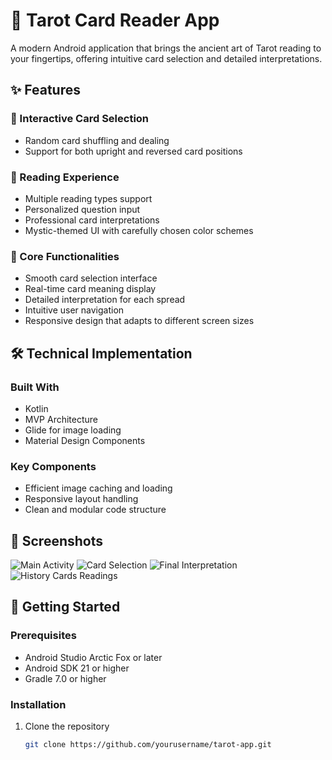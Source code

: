 # 🔮 Tarot Card Reader App

A modern Android application that brings the ancient art of Tarot reading to your fingertips, offering intuitive card selection and detailed interpretations.

## ✨ Features

### 🎴 Interactive Card Selection
- Random card shuffling and dealing
- Support for both upright and reversed card positions
  
### 🌟 Reading Experience
- Multiple reading types support
- Personalized question input
- Professional card interpretations
- Mystic-themed UI with carefully chosen color schemes

### 🎯 Core Functionalities
- Smooth card selection interface
- Real-time card meaning display
- Detailed interpretation for each spread
- Intuitive user navigation
- Responsive design that adapts to different screen sizes

## 🛠️ Technical Implementation

### Built With
- Kotlin
- MVP Architecture
- Glide for image loading
- Material Design Components

### Key Components
- Efficient image caching and loading
- Responsive layout handling
- Clean and modular code structure

## 📱 Screenshots

![Main Activity](https://github.com/user-attachments/assets/4e1a9ee4-3451-43f2-9a4d-0e864427db99)
![Card Selection](https://github.com/user-attachments/assets/26d36633-6694-4802-8732-57393c04d7ed)
![Final Interpretation](https://github.com/user-attachments/assets/bce5f1da-777e-4150-86b6-7dedbac8ec54)
![History Cards Readings](https://github.com/user-attachments/assets/6a1db638-999b-4ae0-bbc9-fa2c747ce797)



## 🚀 Getting Started

### Prerequisites
- Android Studio Arctic Fox or later
- Android SDK 21 or higher
- Gradle 7.0 or higher

### Installation
1. Clone the repository
   ```bash
   git clone https://github.com/yourusername/tarot-app.git
